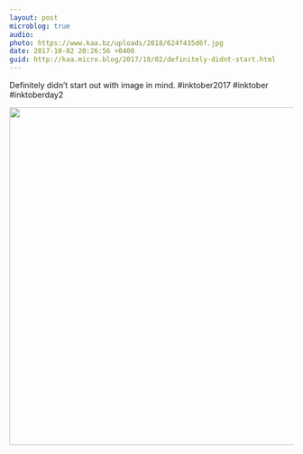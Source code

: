 ```yaml
---
layout: post
microblog: true
audio: 
photo: https://www.kaa.bz/uploads/2018/624f435d6f.jpg
date: 2017-10-02 20:26:56 +0400
guid: http://kaa.micro.blog/2017/10/02/definitely-didnt-start.html
---
```

Definitely didn’t start out with image in mind. #inktober2017 #inktober #inktoberday2

<img src="https://www.kaa.bz/uploads/2018/624f435d6f.jpg" width="600" height="600" />
